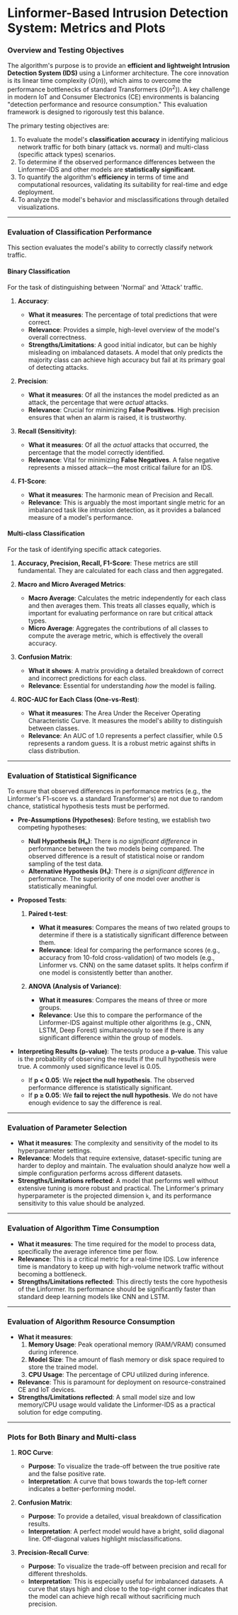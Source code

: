 # **Linformer-Based Intrusion Detection System: Metrics and Plots**

### **Overview and Testing Objectives**

The algorithm's purpose is to provide an **efficient and lightweight Intrusion Detection System (IDS)** using a Linformer architecture. The core innovation is its linear time complexity ($O(n)$), which aims to overcome the performance bottlenecks of standard Transformers ($O(n^2)$). A key challenge in modern IoT and Consumer Electronics (CE) environments is balancing "detection performance and resource consumption." This evaluation framework is designed to rigorously test this balance.

The primary testing objectives are:
1.  To evaluate the model's **classification accuracy** in identifying malicious network traffic for both binary (attack vs. normal) and multi-class (specific attack types) scenarios.
2.  To determine if the observed performance differences between the Linformer-IDS and other models are **statistically significant**.
3.  To quantify the algorithm's **efficiency** in terms of time and computational resources, validating its suitability for real-time and edge deployment.
4.  To analyze the model's behavior and misclassifications through detailed visualizations.

---
### **Evaluation of Classification Performance**

This section evaluates the model's ability to correctly classify network traffic.

#### **Binary Classification**

For the task of distinguishing between 'Normal' and 'Attack' traffic.

1.  **Accuracy**:
    * **What it measures**: The percentage of total predictions that were correct.
    * **Relevance**: Provides a simple, high-level overview of the model's overall correctness.
    * **Strengths/Limitations**: A good initial indicator, but can be highly misleading on imbalanced datasets. A model that only predicts the majority class can achieve high accuracy but fail at its primary goal of detecting attacks.

2.  **Precision**:
    * **What it measures**: Of all the instances the model predicted as an attack, the percentage that were *actual* attacks.
    * **Relevance**: Crucial for minimizing **False Positives**. High precision ensures that when an alarm is raised, it is trustworthy.

3.  **Recall (Sensitivity)**:
    * **What it measures**: Of all the *actual* attacks that occurred, the percentage that the model correctly identified.
    * **Relevance**: Vital for minimizing **False Negatives**. A false negative represents a missed attack—the most critical failure for an IDS.

4.  **F1-Score**:
    * **What it measures**: The harmonic mean of Precision and Recall.
    * **Relevance**: This is arguably the most important single metric for an imbalanced task like intrusion detection, as it provides a balanced measure of a model's performance.

#### **Multi-class Classification**

For the task of identifying specific attack categories.

1.  **Accuracy, Precision, Recall, F1-Score**: These metrics are still fundamental. They are calculated for each class and then aggregated.

2.  **Macro and Micro Averaged Metrics**:
    * **Macro Average**: Calculates the metric independently for each class and then averages them. This treats all classes equally, which is important for evaluating performance on rare but critical attack types.
    * **Micro Average**: Aggregates the contributions of all classes to compute the average metric, which is effectively the overall accuracy.

3.  **Confusion Matrix**:
    * **What it shows**: A matrix providing a detailed breakdown of correct and incorrect predictions for each class.
    * **Relevance**: Essential for understanding *how* the model is failing.

4.  **ROC-AUC for Each Class (One-vs-Rest)**:
    * **What it measures**: The Area Under the Receiver Operating Characteristic Curve. It measures the model's ability to distinguish between classes.
    * **Relevance**: An AUC of 1.0 represents a perfect classifier, while 0.5 represents a random guess. It is a robust metric against shifts in class distribution.

---
### **Evaluation of Statistical Significance**

To ensure that observed differences in performance metrics (e.g., the Linformer's F1-score vs. a standard Transformer's) are not due to random chance, statistical hypothesis tests must be performed.

* **Pre-Assumptions (Hypotheses)**: Before testing, we establish two competing hypotheses:
    * **Null Hypothesis (H₀)**: There is *no significant difference* in performance between the two models being compared. The observed difference is a result of statistical noise or random sampling of the test data.
    * **Alternative Hypothesis (H₁)**: There *is a significant difference* in performance. The superiority of one model over another is statistically meaningful.

* **Proposed Tests**:
    1.  **Paired t-test**:
        * **What it measures**: Compares the means of two related groups to determine if there is a statistically significant difference between them.
        * **Relevance**: Ideal for comparing the performance scores (e.g., accuracy from 10-fold cross-validation) of two models (e.g., Linformer vs. CNN) on the same dataset splits. It helps confirm if one model is consistently better than another.

    2.  **ANOVA (Analysis of Variance)**:
        * **What it measures**: Compares the means of three or more groups.
        * **Relevance**: Use this to compare the performance of the Linformer-IDS against multiple other algorithms (e.g., CNN, LSTM, Deep Forest) simultaneously to see if there is any significant difference within the group of models.

* **Interpreting Results (p-value)**: The tests produce a **p-value**. This value is the probability of observing the results if the null hypothesis were true. A commonly used significance level is 0.05.
    * If **p < 0.05**: We **reject the null hypothesis**. The observed performance difference is statistically significant.
    * If **p ≥ 0.05**: We **fail to reject the null hypothesis**. We do not have enough evidence to say the difference is real.

---
### **Evaluation of Parameter Selection**

* **What it measures**: The complexity and sensitivity of the model to its hyperparameter settings.
* **Relevance**: Models that require extensive, dataset-specific tuning are harder to deploy and maintain. The evaluation should analyze how well a simple configuration performs across different datasets.
* **Strengths/Limitations reflected**: A model that performs well without extensive tuning is more robust and practical. The Linformer's primary hyperparameter is the projected dimension `k`, and its performance sensitivity to this value should be analyzed.

---
### **Evaluation of Algorithm Time Consumption**

* **What it measures**: The time required for the model to process data, specifically the average inference time per flow.
* **Relevance**: This is a critical metric for a real-time IDS. Low inference time is mandatory to keep up with high-volume network traffic without becoming a bottleneck.
* **Strengths/Limitations reflected**: This directly tests the core hypothesis of the Linformer. Its performance should be significantly faster than standard deep learning models like CNN and LSTM.

---
### **Evaluation of Algorithm Resource Consumption**

* **What it measures**:
    1.  **Memory Usage**: Peak operational memory (RAM/VRAM) consumed during inference.
    2.  **Model Size**: The amount of flash memory or disk space required to store the trained model.
    3.  **CPU Usage**: The percentage of CPU utilized during inference.
* **Relevance**: This is paramount for deployment on resource-constrained CE and IoT devices.
* **Strengths/Limitations reflected**: A small model size and low memory/CPU usage would validate the Linformer-IDS as a practical solution for edge computing.

---
### **Plots for Both Binary and Multi-class**

1.  **ROC Curve**:
    * **Purpose**: To visualize the trade-off between the true positive rate and the false positive rate.
    * **Interpretation**: A curve that bows towards the top-left corner indicates a better-performing model.

2.  **Confusion Matrix**:
    * **Purpose**: To provide a detailed, visual breakdown of classification results.
    * **Interpretation**: A perfect model would have a bright, solid diagonal line. Off-diagonal values highlight misclassifications.

3.  **Precision-Recall Curve**:
    * **Purpose**: To visualize the trade-off between precision and recall for different thresholds.
    * **Interpretation**: This is especially useful for imbalanced datasets. A curve that stays high and close to the top-right corner indicates that the model can achieve high recall without sacrificing much precision.
